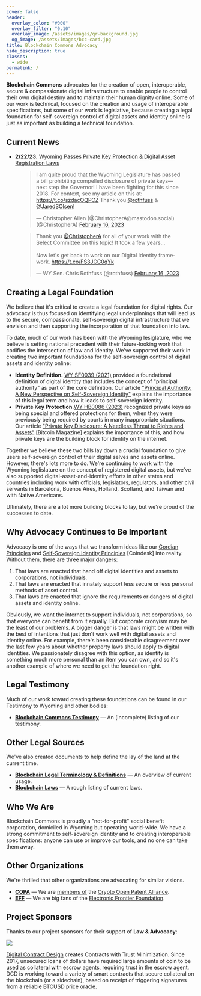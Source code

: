 ```yaml
---
cover: false
header:
  overlay_color: "#000"
  overlay_filter: "0.10"
  overlay_image: /assets/images/qr-background.jpg
  og_image: /assets/images/bcc-card.jpg
title: Blockchain Commons Advocacy
hide_description: true
classes:
  - wide
permalink: /
---
```


**Blockchain Commons** advocates for the creation of open, interoperable, secure & compassionate digital infrastructure to enable people to control their own digital destiny and to maintain their human dignity online. Some of our work is technical, focused on the creation and usage of interoperable specifications, but some of our work is legislative, because creating a legal foundation for self-sovereign control of digital assets and identity online is just as important as building a technical foundation.

## Current News

* **2/22/23.** [Wyoming Passes Private Key Protection & Digital Asset Registration Laws](https://www.blockchaincommons.com/articles/PrivateKeyWRDABills/)

<figure class="half">
<blockquote class="twitter-tweet"><p lang="en" dir="ltr">I am quite proud that the Wyoming Legislature has passed a bill prohibiting compelled disclosure of private keys—next step the Governor! I have been fighting for this since 2018. For context, see my article on this at: <a href="https://t.co/szdacOQPCZ">https://t.co/szdacOQPCZ</a> Thank you <a href="https://twitter.com/rothfuss?ref_src=twsrc%5Etfw">@rothfuss</a> &amp; <a href="https://twitter.com/JaredSOlsen?ref_src=twsrc%5Etfw">@JaredSOlsen</a>!</p>&mdash; Christopher Allen (@ChristopherA@mastodon.social) (@ChristopherA) <a href="https://twitter.com/ChristopherA/status/1626243594364526592?ref_src=twsrc%5Etfw">February 16, 2023</a></blockquote> 
<script async src="//platform.twitter.com/widgets.js" charset="utf-8"></script>
<blockquote class="twitter-tweet"><p lang="en" dir="ltr">Thank you <a href="https://twitter.com/ChristopherA?ref_src=twsrc%5Etfw">@ChristopherA</a> for all of your work with the Select Committee on this topic! It took a few years...<br><br>Now let&#39;s get back to work on our Digital Identity framework. <a href="https://t.co/FS3JCC0qYk">https://t.co/FS3JCC0qYk</a></p>&mdash; WY Sen. Chris Rothfuss (@rothfuss) <a href="https://twitter.com/rothfuss/status/1626270357614387200?ref_src=twsrc%5Etfw">February 16, 2023</a></blockquote>
<script async src="//platform.twitter.com/widgets.js" charset="utf-8"></script>
</figure>

## Creating a Legal Foundation

We believe that it's critical to create a legal foundation for digital rights. Our advocacy is thus focused on identifying legal underpinnings that will lead us to the secure, compassionate, self-sovereign digital infrastructure that we envision and then supporting the incorporation of that foundation into law.

To date, much of our work has been with the Wyoming lesiglature, who we believe is setting national precedent with their future-looking work that codifies the intersection of law and identity. We've supported their work in creating two important foundations for the self-sovereign control of digital assets and identity online:

* **Identity Definition.** [WY SF0039 (2021)](https://wyoleg.gov/Legislation/2021/SF0039) provided a foundational definition of digital identity that includes the concept of "principal authority" as part of the core definition. Our article ["Principal Authority: A New Perspective on Self-Sovereign Identity"](https://www.blockchaincommons.com/articles/Principal-Authority/) explains the importance of this legal term and how it leads to self-sovereign identity.
* **Private Key Protection.**[WY HB0086 (2023)](https://wyoleg.gov/Legislation/2023/HB0086) recognized private keys as being special and offered protections for them, when they were previously being required by courts in many inappropriate situations. Our article ["Private Key Disclosure: A Needless Threat to Rights and Assets"](https://bitcoinmagazine.com/legal/saving-bitcoin-private-keys-from-courts) [Bitcoin Magazine]  explains the importance of this, and how private keys are the building block for identity on the internet.

Together we believe these two bills lay down a crucial foundation to give users self-sovereign control of their digital selves and assets online. However, there's lots more to do. We're continuing to work with the Wyoming leglislature on the concept of registered digital assets, but we've also supported digital-asset-and-identity efforts in other states and countries including work with officials, legislators, regulators, and other civil servants in Barcelona, Buenos Aires, Holland, Scotland, and Taiwan and with Native Americans.

Ultimately, there are a lot more building blocks to lay, but we're proud of the successes to date.

## Why Advocacy Continues to Be Important

Advocacy is one of the ways that we transform ideas like our [Gordian Principles](https://github.com/BlockchainCommons/Gordian#gordian-principles) and [Self-Sovereign Identity Principles](https://www.coindesk.com/markets/2016/04/27/the-path-to-self-sovereign-identity/) [Coindesk] into reality. Without them, there are three major dangers:

1. That laws are enacted that hand off digital identities and assets to corporations, not individuals.
2. That laws are enacted that innately support less secure or less personal methods of asset control.
3. That laws are enacted that ignore the requirements or dangers of digital assets and identity online.

Obviously, we want the internet to support individuals, not corporations, so that everyone can benefit from it equally. But corporate cronyism may be the least of our problems. A bigger danger is that laws might be written with the best of intentions that just don't work well with digital assets and identity online. For example, there's been considerable disagreement over the last few years about whether property laws should apply to digital identities. We passionately disagree with this option, as identity is something much more personal than an item you can own, and so it's another example of where we need to get the foundation right. 

## Legal Testimony

Much of our work toward creating these foundations can be found in our Testimony to Wyoming and other bodies:

* [**Blockchain Commons Testimony**](testimony/README.md) — An (incomplete) listing of our testimony.

## Other Legal Sources

We've also created documents to help define the lay of the land at the current time.

* [**Blockchain Legal Terminology & Definitions**](https://hackmd.io/Eat2gnYqT56HQStI63JCNg) — An overview of current usage.
* [**Blockchain Laws**](https://hackmd.io/5ec69mqLRaanS5A1IWBuMQ) — A rough listing of current laws.

## Who We Are

Blockchain Commons is proudly a "not-for-profit" social benefit corporation, domiciled in Wyoming but operating world-wide. We have a strong commitment to self-sovereign identity and to creating interoperable specifications: anyone can use or improve our tools, and no one can take them away.

## Other Organizations

We're thrilled that other organizations are advocating for similar visions.

* [**COPA**](https://www.opencrypto.org/) — We are [members of](https://www.blockchaincommons.com/partnerships/BCC-Joins-COPA/) the [Crypto Open Patent Alliance](https://www.opencrypto.org/).
* [**EFF**](https://www.eff.org/) — We are big fans of the [Electronic Frontier Foundation](https://www.eff.org/).

## Project Sponsors

Thanks to our project sponsors for their support of **Law & Advocacy**:

![](https://www.blockchaincommons.com/images/sponsors/dcd-logo.png)

[Digital Contract Design](https://contract.design/) creates Contracts with Trust Minimization. Since 2017, unsecured loans of dollars have required large amounts of coin to be used as collateral with escrow agents, requiring trust in the escrow agent. DCD is working toward a variety of smart contracts that secure collateral on the blockchain (or a sidechain), based on receipt of triggering signatures from a reliable BTCUSD price oracle.
